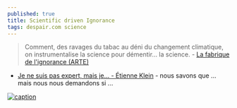 ```yaml
---
published: true
title: Scientific driven Ignorance
tags: despair.com science
---
```

> Comment, des ravages du tabac au déni du changement climatique, on instrumentalise la science pour démentir... la science. - [La fabrique de l'ignorance (ARTE)](https://www.youtube.com/watch?v=6IGVqsnxCE0)

- [Je ne suis pas expert, mais je... - Étienne Klein](https://www.youtube.com/watch?v=zp-GJAr5kGo) - nous savons que ... mais nous nous demandons si ...

[ ![caption](https://upload.wikimedia.org/wikipedia/commons/c/ca/The_Isolator_%28cropped%29.jpg)](https://laughingsquid.com/the-isolator-bizarre-helmet-1925/)
